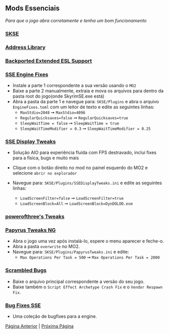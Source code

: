 ## Mods Essenciais

_Para que o jogo abra corretamente e tenha um bom funcionamento_

### [SKSE](https://www.nexusmods.com/skyrimspecialedition/mods/30379)
### [Address Library](https://www.nexusmods.com/skyrimspecialedition/mods/32444)
### [Backported Extended ESL Support](https://www.nexusmods.com/skyrimspecialedition/mods/106441)
### [SSE Engine Fixes](https://www.nexusmods.com/skyrimspecialedition/mods/17230)
  - Instale a parte 1 correspondente a sua versão usando o `MO2`
  - Baixe a parte 2 manualmente, extraia e mova os arquivos para dentro da pasta root do jogo(onde SkyrimSE.exe está) 
  - Abra a pasta da parte 1 e navegue para: `SKSE/Plugins` e abra o arquivo `EngineFixes.toml` com um leitor de texto e edite as seguintes linhas:
    - `MaxStdio=2048` ➞ `MaxStdio=4096`
    - `RegularQuicksaves=false` ➞ `RegularQuicksaves=true`
    - `SleepWaitTime = false` ➞ `SleepWaitTime = true`
    - `SleepWaitTimeModifier = 0.3` ➞ `SleepWaitTimeModifier = 0.25`
    
### [SSE Display Tweaks](https://www.nexusmods.com/skyrimspecialedition/mods/34705)
   - Solução AIO para experiência fluída com FPS destravado, inclui fixes para a física, bugs e muito mais
   - Clique com o botão direito no mod no painel esquerdo do MO2 e selecione `abrir no explorador`
   - Navegue para: `SKSE/Plugins/SSEDisplayTweaks.ini` e edite as seguintes linhas:

     - `LoadScreenFilter=false` ➞ `LoadScreenFilter=true` 
     - `LoadScreenBlock=All` ➞ `LoadScreenBlock=DynDOLOD.esm`
### [powerofthree's Tweaks](https://www.nexusmods.com/skyrimspecialedition/mods/51073)
### [Papyrus Tweaks NG](https://www.nexusmods.com/skyrimspecialedition/mods/77779)
    
   - Abra o jogo uma vez após instalá-lo, espere o menu aparecer e feche-o.
   - Abra a pasta `overwrite` no MO2.
   - Navegue para: `SKSE/Plugins/PapyrusTweaks.ini` e edite:
     - `Max Operations Per Task = 500` ➞ `Max Operations Per Task = 2000`
### [Scrambled Bugs](https://www.nexusmods.com/skyrimspecialedition/mods/43532)
  - Baixe o arquivo principal correspondente a versão do seu jogo.
  - Baixe também o `Script Effect Archetype Crash Fix` e o `Vendor Respawn Fix`.
### [Bug Fixes SSE](https://www.nexusmods.com/skyrimspecialedition/mods/33261)
  - Uma coleção de bugfixes para a engine.


[Página Anterior](https://github.com/Dasinhoo/guia-skyrim/blob/main/downgrade.md) | [Próxima Página](https://github.com/Dasinhoo/guia-skyrim/blob/main/frameworks.md)
